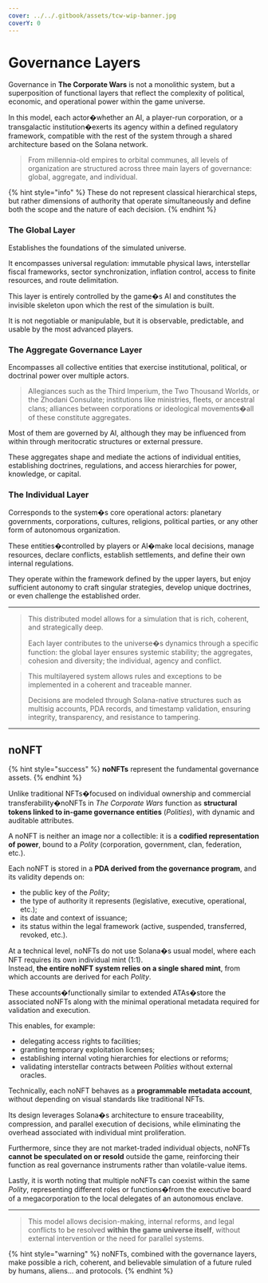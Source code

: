 ```yaml
---
cover: ../../.gitbook/assets/tcw-wip-banner.jpg
coverY: 0
---
```


# Governance Layers

Governance in **The Corporate Wars** is not a monolithic system, but a superposition of functional layers that reflect the complexity of political, economic, and operational power within the game universe.

In this model, each actor�whether an AI, a player-run corporation, or a transgalactic institution�exerts its agency within a defined regulatory framework, compatible with the rest of the system through a shared architecture based on the Solana network.

> From millennia-old empires to orbital communes, all levels of organization are structured across three main layers of governance: global, aggregate, and individual.

{% hint style="info" %}
These do not represent classical hierarchical steps, but rather dimensions of authority that operate simultaneously and define both the scope and the nature of each decision.
{% endhint %}

### The **Global Layer**

Establishes the foundations of the simulated universe.

It encompasses universal regulation: immutable physical laws, interstellar fiscal frameworks, sector synchronization, inflation control, access to finite resources, and route delimitation.

This layer is entirely controlled by the game�s AI and constitutes the invisible skeleton upon which the rest of the simulation is built.

It is not negotiable or manipulable, but it is observable, predictable, and usable by the most advanced players.

### The **Aggregate Governance Layer**

Encompasses all collective entities that exercise institutional, political, or doctrinal power over multiple actors.

> Allegiances such as the Third Imperium, the Two Thousand Worlds, or the Zhodani Consulate; institutions like ministries, fleets, or ancestral clans; alliances between corporations or ideological movements�all of these constitute aggregates.

Most of them are governed by AI, although they may be influenced from within through meritocratic structures or external pressure.

These aggregates shape and mediate the actions of individual entities, establishing doctrines, regulations, and access hierarchies for power, knowledge, or capital.

### The **Individual Layer**

Corresponds to the system�s core operational actors: planetary governments, corporations, cultures, religions, political parties, or any other form of autonomous organization.

These entities�controlled by players or AI�make local decisions, manage resources, declare conflicts, establish settlements, and define their own internal regulations.

They operate within the framework defined by the upper layers, but enjoy sufficient autonomy to craft singular strategies, develop unique doctrines, or even challenge the established order.

***

> This distributed model allows for a simulation that is rich, coherent, and strategically deep.
>
> Each layer contributes to the universe�s dynamics through a specific function: the global layer ensures systemic stability; the aggregates, cohesion and diversity; the individual, agency and conflict.

> This multilayered system allows rules and exceptions to be implemented in a coherent and traceable manner.
>
> Decisions are modeled through Solana-native structures such as multisig accounts, PDA records, and timestamp validation, ensuring integrity, transparency, and resistance to tampering.

***

## noNFT

{% hint style="success" %}
**noNFTs** represent the fundamental governance assets.
{% endhint %}

Unlike traditional NFTs�focused on individual ownership and commercial transferability�noNFTs in _The Corporate Wars_ function as **structural tokens linked to in-game governance entities** (_Polities_), with dynamic and auditable attributes.

A noNFT is neither an image nor a collectible: it is a **codified representation of power**, bound to a _Polity_ (corporation, government, clan, federation, etc.).

Each noNFT is stored in a **PDA derived from the governance program**, and its validity depends on:

* the public key of the _Polity_;
* the type of authority it represents (legislative, executive, operational, etc.);
* its date and context of issuance;
* its status within the legal framework (active, suspended, transferred, revoked, etc.).

At a technical level, noNFTs do not use Solana�s usual model, where each NFT requires its own individual mint (1:1).\
Instead, **the entire noNFT system relies on a single shared mint**, from which accounts are derived for each _Polity_.

These accounts�functionally similar to extended ATAs�store the associated noNFTs along with the minimal operational metadata required for validation and execution.

This enables, for example:

* delegating access rights to facilities;
* granting temporary exploitation licenses;
* establishing internal voting hierarchies for elections or reforms;
* validating interstellar contracts between _Polities_ without external oracles.

Technically, each noNFT behaves as a **programmable metadata account**, without depending on visual standards like traditional NFTs.

Its design leverages Solana�s architecture to ensure traceability, compression, and parallel execution of decisions, while eliminating the overhead associated with individual mint proliferation.

Furthermore, since they are not market-traded individual objects, noNFTs **cannot be speculated on or resold** outside the game, reinforcing their function as real governance instruments rather than volatile-value items.

Lastly, it is worth noting that multiple noNFTs can coexist within the same _Polity_, representing different roles or functions�from the executive board of a megacorporation to the local delegates of an autonomous enclave.

***

> This model allows decision-making, internal reforms, and legal conflicts to be resolved **within the game universe itself**, without external intervention or the need for parallel systems.

{% hint style="warning" %}
noNFTs, combined with the governance layers, make possible a rich, coherent, and believable simulation of a future ruled by humans, aliens... and protocols.
{% endhint %}
